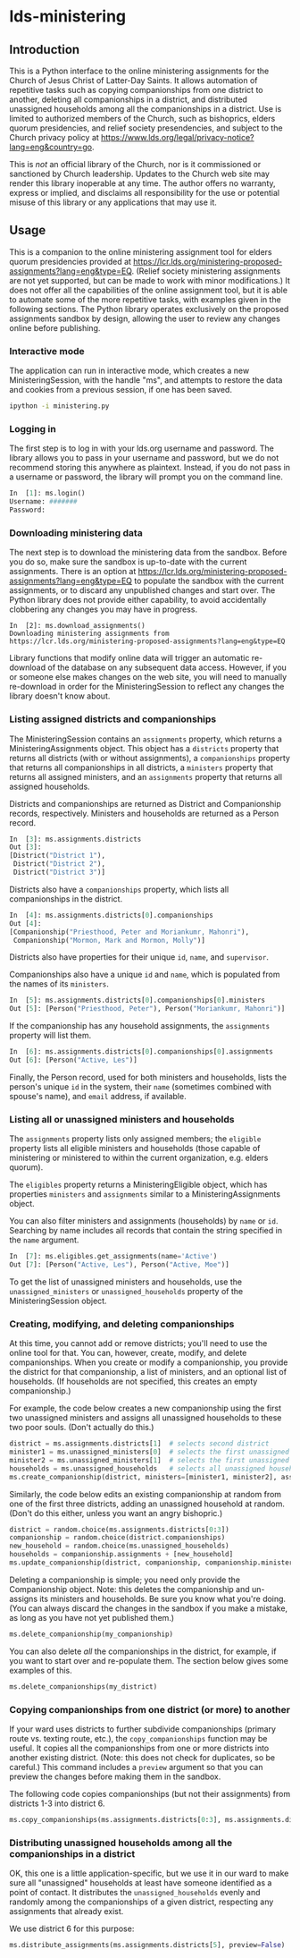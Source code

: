 # lds-ministering
## Introduction
This is a Python interface to the online ministering assignments for the Church of Jesus Christ of Latter-Day Saints.
It allows automation of repetitive tasks such as copying companionships from one district to another, deleting all
companionships in a district, and distributed unassigned households among all the companionships in a district. Use
is limited to authorized members of the Church, such as bishoprics, elders quorum presidencies, and relief society
presendencies, and subject to the Church privacy policy at https://www.lds.org/legal/privacy-notice?lang=eng&country=go.

This is *not* an official library of the Church, nor is it commissioned or sanctioned by Church leadership. Updates
to the Church web site may render this library inoperable at any time. The author offers no warranty, express or implied, 
and disclaims all responsibility for the use or potential misuse of this library or any applications that may use it.

## Usage
This is a companion to the online ministering assignment tool for elders quorum presidencies provided at 
https://lcr.lds.org/ministering-proposed-assignments?lang=eng&type=EQ. (Relief society ministering assignments are not
yet supported, but can be made to work with minor modifications.) It does not offer all the capabilities of the online
assignment tool, but it is able to automate some of the more repetitive tasks, with examples given in the following 
sections. The Python library operates exclusively on the proposed assignments sandbox by design, allowing the user to 
review any changes online before publishing.

### Interactive mode
The application can run in interactive mode, which creates a new MinisteringSession, with the handle "ms", and attempts
to restore the data and cookies from a previous session, if one has been saved.

```sh
ipython -i ministering.py
```

### Logging in
The first step is to log in with your lds.org username and password. The library allows you to pass in your username and
password, but we do not recommend storing this anywhere as plaintext. Instead, if you do not pass in a username or 
password, the library will prompt you on the command line.

```python
In  [1]: ms.login()
Username: #######
Password:
```

### Downloading ministering data
The next step is to download the ministering data from the sandbox. Before you do so, make sure the sandbox is up-to-date
with the current assignments. There is an option at https://lcr.lds.org/ministering-proposed-assignments?lang=eng&type=EQ
to populate the sandbox with the current assignments, or to discard any unpublished changes and start over. The Python
library does not provide either capability, to avoid accidentally clobbering any changes you may have in progress.

```
In  [2]: ms.download_assignments()
Downloading ministering assignments from https://lcr.lds.org/ministering-proposed-assignments?lang=eng&type=EQ
```

Library functions that modify online data will trigger an automatic re-download of the database on any subsequent data
access. However, if you or someone else makes changes on the web site, you will need to manually re-download in order for 
the MinisteringSession to reflect any changes the library doesn't know about.

### Listing assigned districts and companionships
The MinisteringSession contains an `assignments` property, which returns a MinisteringAssignments object. This object
has a `districts` property that returns all districts (with or without assignments), a `companionships` property that
returns all companionships in all districts, a `ministers` property that returns all assigned ministers, and an
`assignments` property that returns all assigned households.

Districts and companionships are returned as District and Companionship records, respectively. Ministers and households
are returned as a Person record.
```python
In  [3]: ms.assignments.districts
Out [3]:
[District("District 1"),
 District("District 2"),
 District("District 3")]
 ```
 
Districts also have a `companionships` property, which lists all companionships in the district.
```python
In  [4]: ms.assignments.districts[0].companionships
Out [4]:
[Companionship("Priesthood, Peter and Moriankumr, Mahonri"),
 Companionship("Mormon, Mark and Mormon, Molly")]
```

Districts also have properties for their unique `id`, `name`, and `supervisor`.

Companionships also have a unique `id` and `name`, which is populated from the names of its `ministers`.
```python
In  [5]: ms.assignments.districts[0].companionships[0].ministers
Out [5]: [Person("Priesthood, Peter"), Person("Moriankumr, Mahonri")]
```

If the companionship has any household assignments, the `assignments` property will list them.
```python
In  [6]: ms.assignments.districts[0].companionships[0].assignments
Out [6]: [Person("Active, Les")]
```

Finally, the Person record, used for both ministers and households, lists the person's unique `id` in the system,
their `name` (sometimes combined with spouse's name), and `email` address, if available.

### Listing all or unassigned ministers and households
The `assignments` property lists only assigned members; the `eligible` property lists all eligible ministers and
households (those capable of ministering or ministered to within the current organization, e.g. elders quorum).

The `eligibles` property returns a MinisteringEligible object, which has properties `ministers` and `assignments`
similar to a MinisteringAssignments object.

You can also filter ministers and assignments (households) by `name` or `id`. Searching by name includes all records 
that contain the string specified in the `name` argument.
```python
In  [7]: ms.eligibles.get_assignments(name='Active')
Out [7]: [Person("Active, Les"), Person("Active, Moe")]
```

To get the list of unassigned ministers and households, use the `unassigned_ministers` or `unassigned_households`
property of the MinisteringSession object.

### Creating, modifying, and deleting companionships
At this time, you cannot add or remove districts; you'll need to use the online tool for that. You can, however,
create, modify, and delete companionships. When you create or modify a companionship, you provide the district
for that companionship, a list of ministers, and an optional list of households. (If households are not specified,
this creates an empty companionship.)

For example, the code below creates a new companionship using the first two unassigned ministers and assigns all 
unassigned households to these two poor souls. (Don't actually do this.)

```python
district = ms.assignments.districts[1]  # selects second district
minister1 = ms.unassigned_ministers[0]  # selects the first unassigned minister
minister2 = ms.unassigned_ministers[1]  # selects the first unassigned minister
households = ms.unassigned_households   # selects all unassigned households
ms.create_companionship(district, ministers=[minister1, minister2], assignments=households)
```

Similarly, the code below edits an existing companionship at random from one of the first three districts, adding
an unassigned household at random. (Don't do this either, unless you want an angry bishopric.)

```python
district = random.choice(ms.assignments.districts[0:3])
companionship = random.choice(district.companionships)
new_household = random.choice(ms.unassigned_households)
households = companionship.assignments + [new_household]
ms.update_companionship(district, companionship, companionship.ministers, households)
```

Deleting a companionship is simple; you need only provide the Companionship object. Note: this deletes the 
companionship and un-assigns its ministers and households. Be sure you know what you're doing. (You can always 
discard the changes in the sandbox if you make a mistake, as long as you have not yet published them.)

```python
ms.delete_companionship(my_companionship)
```

You can also delete *all* the companionships in the district, for example, if you want to start over and re-populate
them. The section below gives some examples of this.

```python
ms.delete_companionships(my_district)
```

### Copying companionships from one district (or more) to another
If your ward uses districts to further subdivide companionships (primary route vs. texting route, etc.), the
`copy_companionships` function may be useful. It copies all the companionships from one or more districts
into another existing district. (Note: this does not check for duplicates, so be careful.) This command
includes a `preview` argument so that you can preview the changes before making them in the sandbox.

The following code copies companionships (but not their assignments) from districts 1-3 into district 6.

```python
ms.copy_companionships(ms.assignments.districts[0:3], ms.assignments.districts[5], preview=False)
```

### Distributing unassigned households among all the companionships in a district
OK, this one is a little application-specific, but we use it in our ward to make sure all "unassigned" households
at least have someone identified as a point of contact. It distributes the `unassigned_households` evenly and
randomly among the companionships of a given district, respecting any assignments that already exist.

We use district 6 for this purpose:

```python
ms.distribute_assignments(ms.assignments.districts[5], preview=False)
```
